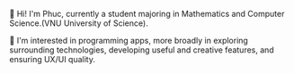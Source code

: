 👋 Hi! I'm Phuc, currently a student majoring in Mathematics and Computer Science.(VNU University of Science).

👀 I'm interested in programming apps, more broadly in exploring surrounding technologies, developing useful and creative features, and ensuring UX/UI quality.
